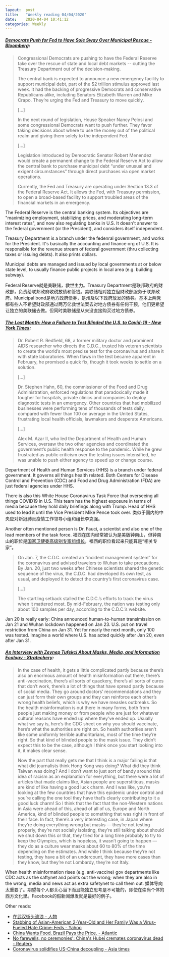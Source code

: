 ```yaml
---
layout:  post
title:   "Weekly reading 04/04/2020"
date:    2020-04-04 10:41:12
categories: Weekly
---
```


##### [Democrats Push for Fed to Have Sole Sway Over Municipal Rescue - Bloomberg](https://www.bloomberg.com/news/articles/2020-03-31/democrats-push-for-fed-to-have-sole-sway-over-municipal-rescue):

> Congressional Democrats are pushing to have the Federal Reserve take over the rescue of state and local debt markets -- cutting the Treasury Department out of the decision-making.
>
> The central bank is expected to announce a new emergency facility to support municipal debt, part of the $2 trillion stimulus approved last week. It had the backing of progressive Democrats and conservative Republicans alike, including Senators Elizabeth Warren and Mike Crapo. They’re urging the Fed and Treasury to move quickly.
>
> [...]
>
> In the next round of legislation, House Speaker Nancy Pelosi and some congressional Democrats want to push further. They favor taking decisions about where to use the money out of the political realm and giving them solely to the independent Fed.
>
> [...]
>
> Legislation introduced by Democratic Senator Robert Menendez would create a permanent change to the Federal Reserve Act to allow the central bank to purchase municipal debt “under unusual and exigent circumstances” through direct purchases via open market operations.
>
> Currently, the Fed and Treasury are operating under Section 13.3 of the Federal Reserve Act. It allows the Fed, with Treasury permission, to open a broad-based facility to support troubled areas of the financial markets in an emergency.

The Federal Reserve is the central banking system. Its objectives are "maximizing employment, stabilizing prices, and moderating long-term interest rates", and now also regulating banks in U.S. It doesn't answer to the federal government (or the President), and considers itself independent.

Treasury Department is a branch under the fedenral government, and works for the President. It's basically the accounting and finance org of U.S. It is responsible for the revenue stream of federal government (thru collecting taxes or issuing debts). It also prints dollars.

Municipal debts are managed and issued by local governments at or below state level, to usually finance public projects in local area (e.g. building subway).

Federal Reserve就是美联储，救世主力。Treasury Department是联邦政府的财政部，负责给联邦政府收税放债和管钱。美联储相对独立但财政部服务于联邦政府。Municipal bond是地方政府债券，是州及以下政府放发的债券。基本上两党都有些人不希望财政部通过两万亿救世法案去对地方债券有任何干预，他们更希望让独立的美联储去做。但同时美联储是从来没直接购买过地方债券。


##### [The Lost Month: How a Failure to Test Blinded the U.S. to Covid-19 - New York Times](https://www.nytimes.com/2020/03/28/us/testing-coronavirus-pandemic.html):

> Dr. Robert R. Redfield, 68, a former military doctor and prominent AIDS researcher who directs the C.D.C., trusted his veteran scientists to create the world’s most precise test for the coronavirus and share it with state laboratories. When flaws in the test became apparent in February, he promised a quick fix, though it took weeks to settle on a solution.
>
> [...]
>
> Dr. Stephen Hahn, 60, the commissioner of the Food and Drug Administration, enforced regulations that paradoxically made it tougher for hospitals, private clinics and companies to deploy diagnostic tests in an emergency. Other countries that had mobilized businesses were performing tens of thousands of tests daily, compared with fewer than 100 on average in the United States, frustrating local health officials, lawmakers and desperate Americans.
>
> [...]
>
> Alex M. Azar II, who led the Department of Health and Human Services, oversaw the two other agencies and coordinated the government’s public health response to the pandemic. While he grew frustrated as public criticism over the testing issues intensified, he was unable to push either agency to speed up or change course.

Department of Health and Human Services (HHS) is a branch under federal government. It governs all things health related. Both Centers for Disease Control and Prevention (CDC) and Food and Drug Administration (FDA) are just federal agencies under HHS.

There is also this White House Coronavirus Task Force that overseeing all things COVID19 in U.S. This team has the highest exposure in terms of media because they hold daily briefings along with Trump. Head of HHS used to lead it until the Vice President Mike Pence took over. 类似于国内的中央应对新冠肺炎疫情工作领导小组和组长李克强。

Another often mentioned person is Dr. Fauci, a scientist and also one of the lead members of the task force. 福西在国内经常被认为是美版钟南山，但钟南山的职位是[国家卫健委高级别专家组组长](https://zh.wikipedia.org/zh-hans/%E9%92%9F%E5%8D%97%E5%B1%B1#%E6%96%B0%E5%9E%8B%E5%86%A0%E7%8A%B6%E7%97%85%E6%AF%92%E8%82%BA%E7%82%8E)，福西的职位看起来只能算是“相关专家”。

> On Jan. 7, the C.D.C. created an “incident management system” for the coronavirus and advised travelers to Wuhan to take precautions. By Jan. 20, just two weeks after Chinese scientists shared the genetic sequence of the virus, the C.D.C. had developed its own test, as usual, and deployed it to detect the country’s first coronavirus case.
>
> [...]
>
> The startling setback stalled the C.D.C.’s efforts to track the virus when it mattered most. By mid-February, the nation was testing only about 100 samples per day, according to the C.D.C.’s website.

Jan 20 is really early: China announced human-to-human transimission on Jan 21 and Wuhan lockdown happened on Jan 23. U.S. put on travel restriction from China on Jan 31. Yet for nearly the next month, only 100 was tested. Imagine a world where U.S. has acted quickly after Jan 20, even after Jan 31.

##### [An Interview with Zeynep Tufekci About Masks, Media, and Information Ecology - Stratechery](https://stratechery.com/2020/an-interview-with-zeynep-tufekci-about-masks-media-and-information-ecology/):

> In the case of health, it gets a little complicated partly because there’s also an enormous amount of health misinformation out there, there’s anti-vaccination, there’s all sorts of quackery, there’s all sorts of cures that don’t work, there’s a lot of things that have spread partly because of social media. They go around doctors’ recommendations and they can just form their own groups and they can reinforce each other’s wrong health beliefs, which is why we have measles outbreaks. So the health misinformation is out there in many forms, both from people just making money or from people who are just for whatever cultural reasons have ended up where they’ve ended up. Usually what we say is, here’s the CDC sheet on why you should vaccinate, here’s what the authorities are right on. So health authorities aren’t like some uniformly terrible authoritarians, most of the time they’re right. So that kind of blinded people to the mask issue. They didn’t expect this to be the case, although I think once you start looking into it, it makes clear sense.
>
> Now the part that really gets me that I think is a major failing is that what did journalists think Hong Kong was doing? What did they think Taiwan was doing? And I don’t want to just sort of bandy around this idea of racism as an explanation for everything, but there were a lot of articles that made claims like, Asian people are superstitious, masks are kind of like having a good luck charm. And I was like, you’re looking at the few countries that have this epidemic under control and you’re calling the one tool they have that’s clearly contributing to it a good luck charm! So I think that the fact that the non-Western nations in Asia were ahead of this, ahead of all of us, Europe and North America, kind of blinded people to something that was right in front of their face. In fact, there’s a very interesting case, in Japan where they’re doing everything wrong but masks — they’re not testing properly, they’re not socially isolating, they’re still talking about should we shut down this or that, they tried for a long time probably to try to keep the Olympics, which is hopeless, it wasn’t going to happen — they do as a culture wear masks about 60 to 80% of the time depending on the estimates. And while I think because they’re not testing, they have a bit of an undercount, they have more cases than they know, but they’re not Lombardy, they’re not Italy.

When health misinformation rises (e.g. anti-vaccine) gov departments like CDC acts as the saftynet and points out the wrong; when they are also in the wrong, media and news act as extra safetynet to call them out. 媒体导向太重要了。期望每个人都关心当下而且能独立思考是不可能的，即使在崇尚个体的西方文化里。Facebook的假新闻爆发就是最好的例子。

Other reads:
- [在武汉街头流浪 - 人物](https://mp.weixin.qq.com/s?__biz=MjEwMzA5NTcyMQ==&mid=2653109611&idx=1&sn=34bdbbf998f204327798c9dedce65e91)
- [Stabbing of Asian-American 2-Year-Old and Her Family Was a Virus-Fueled Hate Crime: Feds - Yahoo](https://news.yahoo.com/stabbing-asian-american-2-old-190324496.html)
- [China Wants Food. Brazil Pays the Price. - Atlantic](https://www.theatlantic.com/international/archive/2020/02/china-brazil-amazon-environment-pork/606601/)
- [No farewells, no ceremonies': China's Hubei cremates coronavirus dead - Reuters](https://www.reuters.com/article/us-health-coronavirus-china-cremation-idUSKBN21G0YT)
- [Coronavirus solidifies US-China decoupling - Asia times](https://asiatimes.com/2020/02/coronavirus-solidifies-us-china-decoupling/)



